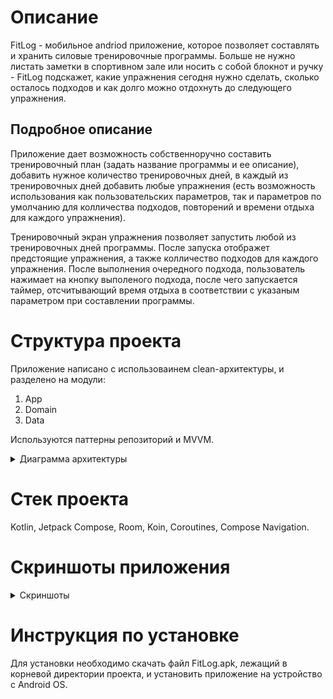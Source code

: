 # Описание
FitLog - мобильное andriod приложение, которое позволяет составлять и хранить силовые тренировочные программы. Больше не нужно листать заметки в спортивном зале или носить с собой блокнот и ручку - FitLog подскажет, какие упражнения сегодня нужно сделать, сколько осталось подходов и как долго можно отдохнуть до следующего упражнения.
## Подробное описание
Приложение дает возможность собственноручно составить тренировочный план (задать название программы и ее описание), добавить нужное количество тренировочных дней, в каждый из тренировочных дней добавить любые упражнения (есть возможность использования как пользовательских параметров, так и параметров по умолчанию для колличества подходов, повторений и времени отдыха для каждого упражнения).

Тренировочный экран упражнения позволяет запустить любой из тренировочных дней программы. После запуска отображет предстоящие упражнения, а также колличество подходов для каждого упражнения. После выполнения очередного подхода, пользователь нажимает на кнопку выполеного подхода, после чего запускается таймер, отсчитывающий время отдыха в соответствии с указаным параметром при составлении программы.
# Структура проекта
Приложение написано с использоваинем clean-архитектуры, и разделено на модули:
1. App
2. Domain
3. Data

Используются паттерны репозиторий и MVVM.
<details>
  <summary>Диаграмма архитектуры</summary>
    
![Диаграмма архитектуры](pictures/diagram.jpg)
</details>

# Стек проекта
Kotlin, Jetpack Compose, Room, Koin, Coroutines, Compose Navigation.

# Скриншоты приложения
<details>
  <summary>Скриншоты</summary>

  ![screenshot1](pictures/1.jpg)
  ![screenshot2](pictures/2.jpg)
  ![screenshot3](pictures/3.jpg)
  ![screenshot4](pictures/4.jpg)
  ![screenshot5](pictures/5.jpg)
</details>

# Инструкция по установке
Для установки необходимо скачать файл FitLog.apk, лежащий в корневой директории проекта, и установить приложение на устройство с Android OS.
